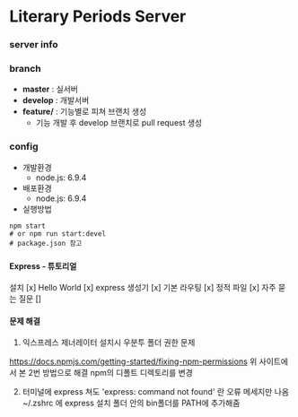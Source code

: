 # Literary Periods Server

### server info

### branch
* **master** : 실서버
* **develop** : 개발서버
* **feature/** : 기능별로 피쳐 브랜치 생성
    * 기능 개발 후 develop 브랜치로 pull request 생성

### config
* 개발환경
    * node.js: 6.9.4
* 배포환경
    * node.js: 6.9.4
* 실행방법
```
npm start
# or npm run start:devel
# package.json 참고
```


### 

#### Express - 튜토리얼
설치 [x]
Hello World [x]
express 생성기 [x]
기본 라우팅 [x]
정적 파일 [x]
자주 묻는 질문 []


#### 문제 해결

1. 익스프레스 제너레이터 설치시 우분투 폴더 권한 문제

<https://docs.npmjs.com/getting-started/fixing-npm-permissions>
위 사이트에서 본 2번 방법으로 해결
npm의 디폴트 디렉토리를 변경


2. 터미널에 express 쳐도 'express: command not found' 란 오류 메세지만 나옴
~/.zshrc 에 express 설치 폴더 안의 bin폴더를 PATH에 추가해줌
